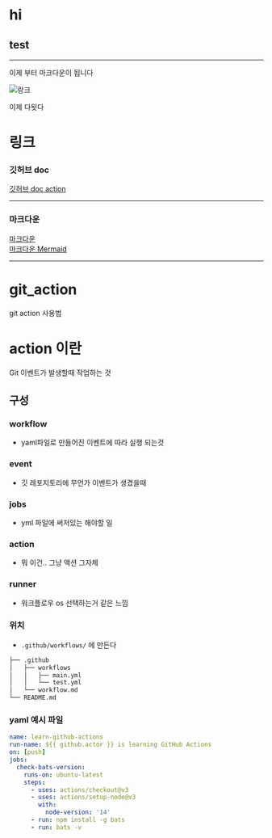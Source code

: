 # hi
## test


---

이제 부터 마크다운이 됩니다

![랑크](./img/photo/cat.jpg)

이제 다됫다
# 링크
### 깃허브 doc
[깃허브 doc action](https://docs.github.com/ko/actions)

---
### 마크다운
[마크다운](https://www.markdownguide.org/basic-syntax/)  
[마크다운 Mermaid](http://mermaid.js.org/syntax/timeline.html) 

---
# git_action
git action 사용법



# action 이란 
Git 이벤트가 발생할때 작업하는 것

## 구성
### workflow
- yaml파일로 만들어진 이벤트에 따라 실행 되는것
### event
- 깃 레포지토리에 무언가 이벤트가 생겼을때 
### jobs
- yml 파일에 써저있는 해야할 일
### action
- 뭐 이건.. 그냥 액션 그자체
### runner
- 워크플로우 os 선택하는거 같은 느낌

### 위치
- ``` .github/workflows/ ``` 에 만든다 



``` bash
├── .github
│   ├── workflows
│   │   ├── main.yml
│   │   └── test.yml
│   └── workflow.md
└── README.md
```
### yaml 예시 파일
``` yml title="action.yml" 
name: learn-github-actions
run-name: ${{ github.actor }} is learning GitHub Actions
on: [push]
jobs:
  check-bats-version:
    runs-on: ubuntu-latest
    steps:
      - uses: actions/checkout@v3
      - uses: actions/setup-node@v3
        with:
          node-version: '14'
      - run: npm install -g bats
      - run: bats -v
```